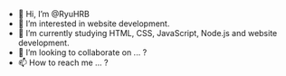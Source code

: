 - 👋 Hi, I’m @RyuHRB
- 👀 I’m interested in website development.
- 🌱 I’m currently studying HTML, CSS, JavaScript, Node.js and website development.
- 💞️ I’m looking to collaborate on ... ?
- 📫 How to reach me ... ?

<!---
RyuHRB/RyuHRB is a ✨ special ✨ repository because its `README.md` (this file) appears on your GitHub profile.
You can click the Preview link to take a look at your changes.
--->
